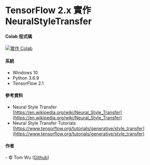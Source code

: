 # **TensorFlow 2.x** 實作 NeuralStyleTransfer 

#### **Colab 程式碼** <a href="https://colab.research.google.com/drive/1dFH6c8HUxF8-H5AqKW6JevTnPiVUpkVO">
<img src="https://img.shields.io/badge/%E5%AF%A6%E4%BD%9C-Colab-yellow.svg?style=popout-square" alt="實作 Colab"></a>  

#### 系統    
* Windows 10
* Python 3.6.9 
* TensorFlow 2.1

#### 參考資料
* Neural Style Transfer [https://en.wikipedia.org/wiki/Neural_Style_Transfer](https://en.wikipedia.org/wiki/Neural_Style_Transfer)  
* Neural Style Transfer Tutorials [https://www.tensorflow.org/tutorials/generative/style_transfer](https://www.tensorflow.org/tutorials/generative/style_transfer)

#### 作者
<span> - &copy; Tom Wu (<a href="https://github.com/YenLinWu">Github</a>) </span>  

